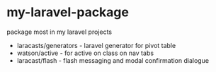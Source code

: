 # my-laravel-package
package most in my laravel projects

  - laracasts/generators - laravel generator for pivot table
  - watson/active        - for active on class on nav tabs
  - laracast/flash       - flash messaging and modal confirmation dialogue
